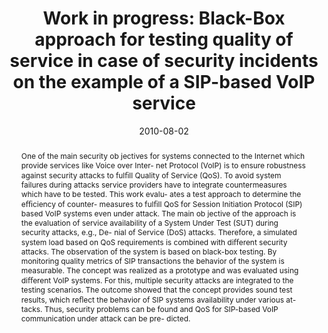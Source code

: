 ---
abstract: One of the main security ob jectives for systems connected  to the Internet
  which provide services like Voice over Inter-  net Protocol (VoIP) is to ensure
  robustness against security  attacks to ful&#64257;ll Quality of Service (QoS).
  To avoid system  failures during attacks service providers have to integrate  countermeasures
  which have to be tested. This work evalu-  ates a test approach to determine the
  e&#64259;ciency of counter-  measures to ful&#64257;ll QoS for Session Initiation
  Protocol (SIP)  based VoIP systems even under attack. The main ob jective  of the
  approach is the evaluation of service availability of a  System Under Test (SUT)
  during security attacks, e.g., De-  nial of Service (DoS) attacks. Therefore, a
  simulated system  load based on QoS requirements is combined with di&#64256;erent  security
  attacks. The observation of the system is based  on black-box testing. By monitoring
  quality metrics of SIP  transactions the behavior of the system is measurable. The  concept
  was realized as a prototype and was evaluated using  di&#64256;erent VoIP systems.
  For this, multiple security attacks  are integrated to the testing scenarios. The
  outcome showed  that the concept provides sound test results, which re&#64258;ect  the
  behavior of SIP systems availability under various at-  tacks. Thus, security problems
  can be found and QoS for  SIP-based VoIP communication under attack can be pre-  dicted.
authors:
- Peter Steinbacher
- Florian Fankhauser
- Christian Schanes
- Thomas Grechenig
date: '2010-08-02'
featured: false
links:
- name: Publik
  url: https://publik.tuwien.ac.at/showentry.php?ID=193440&lang=2
publication: 'Vortrag: Principles, Systems and Applications of IP Telecommunications
  (IPTComm''10), München, Deutschland; 02.08.2010 - 03.08.2010; in: "Proceedings of
  IPTComm 2010 Principles, Systems and Applications of IP Telecommunications", Technische
  Universität München, Germany, (2010), ISSN: 1868-2642; S. 107 - 116'
publication_types:
- '1'
publishDate: '2010-08-02'
title: 'Work in progress: Black-Box approach for testing quality of service in case
  of security incidents on the example of a SIP-based VoIP service'
url_pdf: ''
---